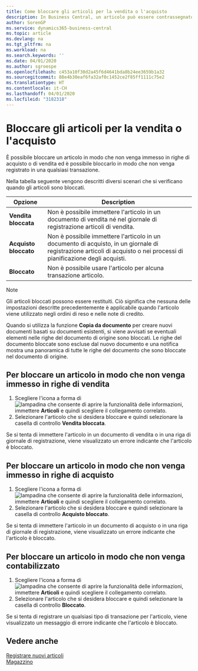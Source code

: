 ```yaml
---
title: Come bloccare gli articoli per la vendita o l'acquisto
description: In Business Central, un articolo può essere contrassegnato come bloccato per la vendita, per l'acquisto o per tutti gli scopi.
author: SorenGP
ms.service: dynamics365-business-central
ms.topic: article
ms.devlang: na
ms.tgt_pltfrm: na
ms.workload: na
ms.search.keywords: ''
ms.date: 04/01/2020
ms.author: sgroespe
ms.openlocfilehash: c453a10f30d2a45f6d4641bda8b24ee3659b1a32
ms.sourcegitcommit: 88e4b30eaf6fa32af0c1452ce2f85ff1111c75e2
ms.translationtype: HT
ms.contentlocale: it-CH
ms.lasthandoff: 04/01/2020
ms.locfileid: "3182318"
---
```

# <a name="block-items-from-sales-or-purchasing"></a>Bloccare gli articoli per la vendita o l'acquisto
È possibile bloccare un articolo in modo che non venga immesso in righe di acquisto o di vendita ed è possibile bloccarlo in modo che non venga registrato in una qualsiasi transazione.  

Nella tabella seguente vengono descritti diversi scenari che si verificano quando gli articoli sono bloccati.  

|Opzione|Description|  
|--------------------|------------|  
|**Vendita bloccata**|Non è possibile immettere l'articolo in un documento di vendita né nel giornale di registrazione articoli di vendita.|  
|**Acquisto bloccato**|Non è possibile immettere l'articolo in un documento di acquisto, in un giornale di registrazione articoli di acquisto o nei processi di pianificazione degli acquisti.|  
|**Bloccato**|Non è possibile usare l'articolo per alcuna transazione articolo.|  

> [!NOTE]
> Gli articoli bloccati possono essere restituiti. Ciò significa che nessuna delle impostazioni descritte precedentemente è applicabile quando l'articolo viene utilizzato negli ordini di reso e nelle note di credito.

Quando si utilizza la funzione **Copia da documento** per creare nuovi documenti basati su documenti esistenti, si viene avvisati se eventuali elementi nelle righe del documento di origine sono bloccati. Le righe del documento bloccate sono escluse dal nuovo documento e una notifica mostra una panoramica di tutte le righe del documento che sono bloccate nel documento di origine.

## <a name="to-block-an-item-from-being-entered-on-sales-lines"></a>Per bloccare un articolo in modo che non venga immesso in righe di vendita  

1.  Scegliere l'icona a forma di ![lampadina che consente di aprire la funzionalità delle informazioni](media/ui-search/search_small.png "Informazioni sull'operazione che si desidera eseguire"), immettere **Articoli** e quindi scegliere il collegamento correlato.  
2.  Selezionare l'articolo che si desidera bloccare e quindi selezionare la casella di controllo **Vendita bloccata**.  

Se si tenta di immettere l'articolo in un documento di vendita o in una riga di giornale di registrazione, viene visualizzato un errore indicante che l'articolo è bloccato.

## <a name="to-block-an-item-from-being-entered-on-purchase-lines"></a>Per bloccare un articolo in modo che non venga immesso in righe di acquisto  

1.  Scegliere l'icona a forma di ![lampadina che consente di aprire la funzionalità delle informazioni](media/ui-search/search_small.png "Informazioni sull'operazione che si desidera eseguire"), immettere **Articoli** e quindi scegliere il collegamento correlato.  
2.  Selezionare l'articolo che si desidera bloccare e quindi selezionare la casella di controllo **Acquisto bloccato**.  

Se si tenta di immettere l'articolo in un documento di acquisto o in una riga di giornale di registrazione, viene visualizzato un errore indicante che l'articolo è bloccato.

## <a name="to-block-an-item-from-being-posted"></a>Per bloccare un articolo in modo che non venga contabilizzato
1. Scegliere l'icona a forma di ![lampadina che consente di aprire la funzionalità delle informazioni](media/ui-search/search_small.png "Informazioni sull'operazione che si desidera eseguire"), immettere **Articoli** e quindi scegliere il collegamento correlato.
2. Selezionare l'articolo che si desidera bloccare e quindi selezionare la casella di controllo **Bloccato**.

Se si tenta di registrare un qualsiasi tipo di transazione per l'articolo, viene visualizzato un messaggio di errore indicante che l'articolo è bloccato.

## <a name="see-also"></a>Vedere anche  
[Registrare nuovi articoli](inventory-how-register-new-items.md)  
[Magazzino](inventory-manage-inventory.md)  
